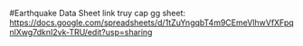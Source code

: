 #Earthquake Data Sheet
link truy cap gg sheet: https://docs.google.com/spreadsheets/d/1tZuYngqbT4m9CEmeVlhwVfXFpqnlXwg7dknI2vk-TRU/edit?usp=sharing
